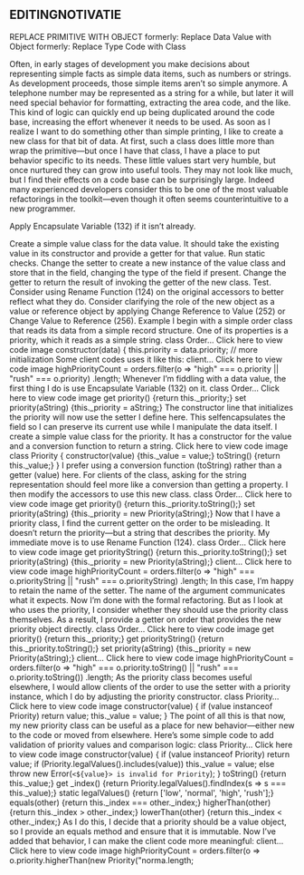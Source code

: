 ## EDITINGNOTIVATIE
REPLACE PRIMITIVE WITH OBJECT
formerly: Replace Data Value with Object
formerly: Replace Type Code with Class
<!-- Motivation
--------------------------------------------------------------------------------
--------------------------------------------------------------------------------
--------------------------------------------------------------------------------
-------------------------------------------------------------------------------- -->
Often, in early stages of development you make decisions about representing simple
facts as simple data items, such as numbers or strings. As development proceeds, those
simple items aren’t so simple anymore. A telephone number may be represented as a
string for a while, but later it will need special behavior for formatting, extracting the
area code, and the like. This kind of logic can quickly end up being duplicated around
the code base, increasing the effort whenever it needs to be used.
As soon as I realize I want to do something other than simple printing, I like to create a
new class for that bit of data. At first, such a class does little more than wrap the
primitive—but once I have that class, I have a place to put behavior specific to its needs.
These little values start very humble, but once nurtured they can grow into useful tools.
They may not look like much, but I find their effects on a code base can be surprisingly
large. Indeed many experienced developers consider this to be one of the most valuable
refactorings in the toolkit—even though it often seems counterintuitive to a new
programmer.
<!-- <!-- Mechanics
..........................................................................
..........................................................................
..........................................................................
..........................................................................
..........................................................................

 -->Apply Encapsulate Variable (132) if it isn’t already.
Create a simple value class for the data value. It should take the existing value in its
constructor and provide a getter for that value.
Run static checks.
Change the setter to create a new instance of the value class and store that in the
field, changing the type of the field if present.
Change the getter to return the result of invoking the getter of the new class.
Test.
Consider using Rename Function (124) on the original accessors to better reflect
what they do.
Consider clarifying the role of the new object as a value or reference object by
applying Change Reference to Value (252) or Change Value to Reference (256).
Example
I begin with a simple order class that reads its data from a simple record structure. One
of its properties is a priority, which it reads as a simple string.
class Order…
Click here to view code image
constructor(data) {
this.priority = data.priority;
// more initialization
Some client codes uses it like this:
client…
Click here to view code image
highPriorityCount = orders.filter(o => "high" === o.priority
|| "rush" === o.priority)
.length;
Whenever I’m fiddling with a data value, the first thing I do is use Encapsulate
Variable (132) on it.
class Order…
Click here to view code image
get priority() {return this._priority;}
set priority(aString) {this._priority = aString;}
The constructor line that initializes the priority will now use the setter I define here.
This self­encapsulates the field so I can preserve its current use while I manipulate the
data itself.
I create a simple value class for the priority. It has a constructor for the value and a
conversion function to return a string.
Click here to view code image
class Priority {
constructor(value) {this._value = value;}
toString() {return this._value;}
}
I prefer using a conversion function (toString) rather than a getter (value) here.
For clients of the class, asking for the string representation should feel more like a
conversion than getting a property.
I then modify the accessors to use this new class.
class Order…
Click here to view code image
get priority() {return this._priority.toString();}
set priority(aString) {this._priority = new Priority(aString);}
Now that I have a priority class, I find the current getter on the order to be misleading.
It doesn’t return the priority—but a string that describes the priority. My immediate
move is to use Rename Function (124).
class Order…
Click here to view code image
get priorityString() {return this._priority.toString();}
set priority(aString) {this._priority = new Priority(aString);}
client…
Click here to view code image
highPriorityCount = orders.filter(o => "high" === o.priorityString
|| "rush" === o.priorityString)
.length;
In this case, I’m happy to retain the name of the setter. The name of the argument
communicates what it expects.
Now I’m done with the formal refactoring. But as I look at who uses the priority, I
consider whether they should use the priority class themselves. As a result, I provide a
getter on order that provides the new priority object directly.
class Order…
Click here to view code image
get priority() {return this._priority;}
get priorityString() {return this._priority.toString();}
set priority(aString) {this._priority = new Priority(aString);}
client…
Click here to view code image
highPriorityCount = orders.filter(o => "high" === o.priority.toString()
|| "rush" === o.priority.toString())
.length;
As the priority class becomes useful elsewhere, I would allow clients of the order to use
the setter with a priority instance, which I do by adjusting the priority constructor.
class Priority…
Click here to view code image
constructor(value) {
if (value instanceof Priority) return value;
this._value = value;
}
The point of all this is that now, my new priority class can be useful as a place for new
behavior—either new to the code or moved from elsewhere. Here’s some simple code to
add validation of priority values and comparison logic:
class Priority…
Click here to view code image
constructor(value) {
if (value instanceof Priority) return value;
if (Priority.legalValues().includes(value))
this._value = value;
else
throw new Error(`<${value}> is invalid for Priority`);
}
toString() {return this._value;}
get _index() {return Priority.legalValues().findIndex(s => s === this._value);}
static legalValues() {return ['low', 'normal', 'high', 'rush'];}
equals(other) {return this._index === other._index;}
higherThan(other) {return this._index > other._index;}
lowerThan(other) {return this._index < other._index;}
As I do this, I decide that a priority should be a value object, so I provide an equals
method and ensure that it is immutable.
Now I’ve added that behavior, I can make the client code more meaningful:
client…
Click here to view code image
highPriorityCount = orders.filter(o => o.priority.higherThan(new Priority("norma.length;
